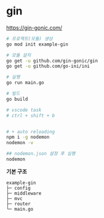 # gin

https://gin-gonic.com/



```bash 
# 프로젝트(모듈) 생성 
go mod init example-gin

# 모듈 설치 
go get -u github.com/gin-gonic/gin
go get -u github.com/go-ini/ini

# 실행 
go run main.go

# 빌드
go build 

# vscode task  
# ctrl + shift + b 


# + auto reloading
npm i -g nodemon
nodemon -v 

## nodemon.json 설정 후 실행 
nodemon
```



**기본 구조**
```
example-gin
├─ config 
├─ middleware 
├─ mvc 
├─ router 
└─ main.go 
```
